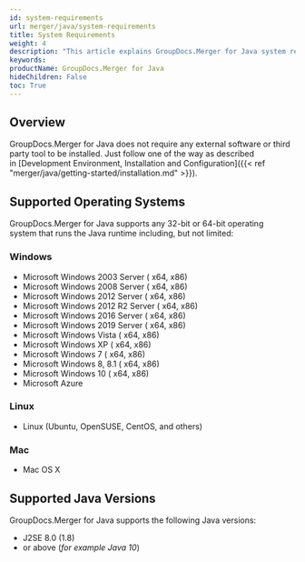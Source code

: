 ```yaml
---
id: system-requirements
url: merger/java/system-requirements
title: System Requirements
weight: 4
description: "This article explains GroupDocs.Merger for Java system requirements."
keywords: 
productName: GroupDocs.Merger for Java
hideChildren: False
toc: True
---
```

## Overview

GroupDocs.Merger for Java does not require any external software or third party tool to be installed. Just follow one of the way as described in [Development Environment, Installation and Configuration]({{< ref "merger/java/getting-started/installation.md" >}}).

## Supported Operating Systems

GroupDocs.Merger for Java supports any 32-bit or 64-bit operating system that runs the Java runtime including, but not limited:

### Windows

* Microsoft Windows 2003 Server ( x64, x86)
* Microsoft Windows 2008 Server ( x64, x86)
* Microsoft Windows 2012 Server ( x64, x86)
* Microsoft Windows 2012 R2 Server ( x64, x86)
* Microsoft Windows 2016 Server ( x64, x86)
* Microsoft Windows 2019 Server ( x64, x86)
* Microsoft Windows Vista ( x64, x86)
* Microsoft Windows XP ( x64, x86)
* Microsoft Windows 7 ( x64, x86)
* Microsoft Windows 8, 8.1 ( x64, x86)
* Microsoft Windows 10 ( x64, x86)
* Microsoft Azure

### Linux

* Linux (Ubuntu, OpenSUSE, CentOS, and others)

### Mac

* Mac OS X

## Supported Java Versions

GroupDocs.Merger for Java supports the following Java versions:

* J2SE 8.0 (1.8)
* or above (*for example Java 10*)
